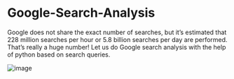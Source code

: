 # Google-Search-Analysis
Google does not share the exact number of searches, but it’s estimated that 228 million searches per hour or 5.8 billion searches per day are performed. That’s really a huge number! Let us do Google search analysis with the help of python based on search queries.


![image](https://github.com/user-attachments/assets/5248534d-77fd-4816-9264-757786f613d7)
